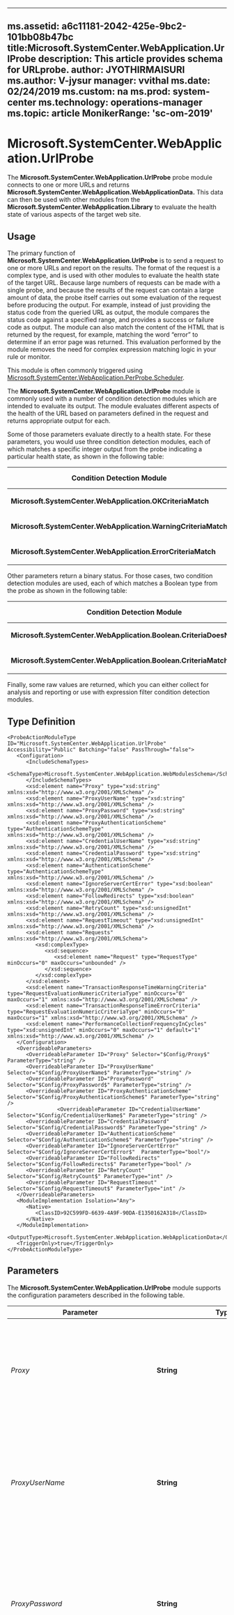 ﻿
---
ms.assetid: a6c11181-2042-425e-9bc2-101bb08b47bc
title:Microsoft.SystemCenter.WebApplication.UrlProbe
description: This article provides schema for URLprobe.
author: JYOTHIRMAISURI
ms.author: V-jysur
manager: vvithal
ms.date: 02/24/2019
ms.custom: na
ms.prod: system-center
ms.technology: operations-manager
ms.topic: article
MonikerRange: 'sc-om-2019'
---


# Microsoft.SystemCenter.WebApplication.UrlProbe


The **Microsoft.SystemCenter.WebApplication.UrlProbe** probe module connects to one or more URLs and returns **Microsoft.SystemCenter.WebApplication.WebApplicationData.** This data can then be used with other modules from the **Microsoft.SystemCenter.WebApplication.Library** to evaluate the health state of various aspects of the target web site.

## Usage

The primary function of **Microsoft.SystemCenter.WebApplication.UrlProbe** is to send a request to one or more URLs and report on the results. The format of the request is a complex type, and is used with other modules to evaluate the health state of the target URL. Because large numbers of requests can be made with a single probe, and because the results of the request can contain a large amount of data, the probe itself carries out some evaluation of the request before producing the output. For example, instead of just providing the status code from the queried URL as output, the module compares the status code against a specified range, and provides a success or failure code as output. The module can also match the content of the HTML that is returned by the request, for example, matching the word “error” to determine if an error page was returned. This evaluation performed by the module removes the need for complex expression matching logic in your rule or monitor.

This module is often commonly triggered using [Microsoft.SystemCenter.WebApplication.PerProbe.Scheduler](hh442320\(v=msdn.10\).md).

The **Microsoft.SystemCenter.WebApplication.UrlProbe** module is commonly used with a number of condition detection modules which are intended to evaluate its output. The module evaluates different aspects of the health of the URL based on parameters defined in the request and returns appropriate output for each.

Some of those parameters evaluate directly to a health state. For these parameters, you would use three condition detection modules, each of which matches a specific integer output from the probe indicating a particular health state, as shown in the following table:


<table>
<colgroup>
<col style="width: 50%" />
<col style="width: 50%" />
</colgroup>
<thead>
<tr class="header">
<th>Condition Detection Module</th>
<th>Matched value</th>
</tr>
</thead>
<tbody>
<tr class="odd">
<td><p><strong>Microsoft.SystemCenter.WebApplication.OKCriteriaMatch</strong></p></td>
<td><p>1</p></td>
</tr>
<tr class="even">
<td><p><strong>Microsoft.SystemCenter.WebApplication.WarningCriteriaMatch</strong></p></td>
<td><p>2</p></td>
</tr>
<tr class="odd">
<td><p><strong>Microsoft.SystemCenter.WebApplication.ErrorCriteriaMatch</strong></p></td>
<td><p>3</p></td>
</tr>
</tbody>
</table>


Other parameters return a binary status. For those cases, two condition detection modules are used, each of which matches a Boolean type from the probe as shown in the following table:


<table>
<colgroup>
<col style="width: 50%" />
<col style="width: 50%" />
</colgroup>
<thead>
<tr class="header">
<th>Condition Detection Module</th>
<th>Matched value</th>
</tr>
</thead>
<tbody>
<tr class="odd">
<td><p><strong>Microsoft.SystemCenter.WebApplication.Boolean.CriteriaDoesNotMatch</strong></p></td>
<td><p>false</p></td>
</tr>
<tr class="even">
<td><p><strong>Microsoft.SystemCenter.WebApplication.Boolean.CriteriaMatch</strong></p></td>
<td><p>true</p></td>
</tr>
</tbody>
</table>


Finally, some raw values are returned, which you can either collect for analysis and reporting or use with expression filter condition detection modules.

## Type Definition

    <ProbeActionModuleType ID="Microsoft.SystemCenter.WebApplication.UrlProbe" Accessibility="Public" Batching="false" PassThrough="false">
       <Configuration>
          <IncludeSchemaTypes>
             <SchemaType>Microsoft.SystemCenter.WebApplication.WebModulesSchema</SchemaType>
          </IncludeSchemaTypes>
          <xsd:element name="Proxy" type="xsd:string" xmlns:xsd="http://www.w3.org/2001/XMLSchema" />
          <xsd:element name="ProxyUserName" type="xsd:string" xmlns:xsd="http://www.w3.org/2001/XMLSchema" />
          <xsd:element name="ProxyPassword" type="xsd:string" xmlns:xsd="http://www.w3.org/2001/XMLSchema" />
          <xsd:element name="ProxyAuthenticationScheme" type="AuthenticationSchemeType" xmlns:xsd="http://www.w3.org/2001/XMLSchema" />
          <xsd:element name="CredentialUserName" type="xsd:string" xmlns:xsd="http://www.w3.org/2001/XMLSchema" />
          <xsd:element name="CredentialPassword" type="xsd:string" xmlns:xsd="http://www.w3.org/2001/XMLSchema" />
          <xsd:element name="AuthenticationScheme" type="AuthenticationSchemeType" xmlns:xsd="http://www.w3.org/2001/XMLSchema" />
          <xsd:element name="IgnoreServerCertError" type="xsd:boolean"  xmlns:xsd="http://www.w3.org/2001/XMLSchema" />
          <xsd:element name="FollowRedirects" type="xsd:boolean" xmlns:xsd="http://www.w3.org/2001/XMLSchema" />
          <xsd:element name="RetryCount" type="xsd:unsignedInt" xmlns:xsd="http://www.w3.org/2001/XMLSchema" />
          <xsd:element name="RequestTimeout" type="xsd:unsignedInt" xmlns:xsd="http://www.w3.org/2001/XMLSchema" />
          <xsd:element name="Requests" xmlns:xsd="http://www.w3.org/2001/XMLSchema">
             <xsd:complexType>
                <xsd:sequence>
                   <xsd:element name="Request" type="RequestType" minOccurs="0" maxOccurs="unbounded" />
                </xsd:sequence>
             </xsd:complexType>
          </xsd:element>
          <xsd:element name="TransactionResponseTimeWarningCriteria" type="RequestEvaluationNumericCriteriaType" minOccurs="0" maxOccurs="1" xmlns:xsd="http://www.w3.org/2001/XMLSchema" />
          <xsd:element name="TransactionResponseTimeErrorCriteria" type="RequestEvaluationNumericCriteriaType" minOccurs="0" maxOccurs="1" xmlns:xsd="http://www.w3.org/2001/XMLSchema" />
          <xsd:element name="PerformanceCollectionFrequencyInCycles" type="xsd:unsignedInt" minOccurs="0" maxOccurs="1" default="1" xmlns:xsd="http://www.w3.org/2001/XMLSchema" />
       </Configuration>
       <OverrideableParameters>
          <OverrideableParameter ID="Proxy" Selector="$Config/Proxy$" ParameterType="string" />
          <OverrideableParameter ID="ProxyUserName" Selector="$Config/ProxyUserName$" ParameterType="string" />
          <OverrideableParameter ID="ProxyPassword" Selector="$Config/ProxyPassword$" ParameterType="string" />
          <OverrideableParameter ID="ProxyAuthenticationScheme" Selector="$Config/ProxyAuthenticationScheme$" ParameterType="string" />
                    <OverrideableParameter ID="CredentialUserName" Selector="$Config/CredentialUserName$" ParameterType="string" />
          <OverrideableParameter ID="CredentialPassword" Selector="$Config/CredentialPassword$" ParameterType="string" />
          <OverrideableParameter ID="AuthenticationScheme" Selector="$Config/AuthenticationScheme$" ParameterType="string" />
          <OverrideableParameter ID="IgnoreServerCertError" Selector="$Config/IgnoreServerCertError$"  ParameterType="bool"/>
          <OverrideableParameter ID="FollowRedirects" Selector="$Config/FollowRedirects$" ParameterType="bool" />
          <OverrideableParameter ID="RetryCount" Selector="$Config/RetryCount$" ParameterType="int" />
          <OverrideableParameter ID="RequestTimeout" Selector="$Config/RequestTimeout$" ParameterType="int" />
       </OverrideableParameters>
       <ModuleImplementation Isolation="Any">
          <Native>
             <ClassID>92C599FD-6639-4A9F-90DA-E1350162A318</ClassID>
          </Native>
       </ModuleImplementation>
       <OutputType>Microsoft.SystemCenter.WebApplication.WebApplicationData</OutputType>
       <TriggerOnly>true</TriggerOnly>
    </ProbeActionModuleType>

## Parameters

The **Microsoft.SystemCenter.WebApplication.UrlProbe** module supports the configuration parameters described in the following table.


<table>
<colgroup>
<col style="width: 25%" />
<col style="width: 25%" />
<col style="width: 25%" />
<col style="width: 25%" />
</colgroup>
<thead>
<tr class="header">
<th>Parameter</th>
<th>Type</th>
<th>Overrideable</th>
<th>Description</th>
</tr>
</thead>
<tbody>
<tr class="odd">
<td><p><em>Proxy</em></p></td>
<td><p><strong>String</strong></p></td>
<td><p>True</p></td>
<td><p>Required parameter, but can be empty. Specifies the name of the proxy server if the agent requires one to access the URL.</p></td>
</tr>
<tr class="even">
<td><p><em>ProxyUserName</em></p></td>
<td><p><strong>String</strong></p></td>
<td><p>True</p></td>
<td><p>Required parameter, but can be empty. Specifies the username to be used with the proxy server if the specified proxy server requires authentication.</p></td>
</tr>
<tr class="odd">
<td><p><em>ProxyPassword</em></p></td>
<td><p><strong>String</strong></p></td>
<td><p>True</p></td>
<td><p>Required parameter, but can be empty. Specifies the password to be used with the proxy server if the specified proxy server requires authentication.</p></td>
</tr>
<tr class="even">
<td><p><em>ProxyAuthenticationScheme</em></p></td>
<td><p><strong>AuthenticationSchemeType</strong></p></td>
<td><p>True</p></td>
<td><p>Required parameter. Specifies the authentication scheme to be used with the proxy server, if the agent requires one to access the URL. Valid values are <strong>None</strong>, <strong>Basic</strong>, <strong>NTLM</strong>, <strong>Digest</strong>, and <strong>Negotiate</strong>.</p></td>
</tr>
<tr class="odd">
<td><p><em>CredentialUserName</em></p></td>
<td><p><strong>String</strong></p></td>
<td><p>True</p></td>
<td><p>Required parameter, but can be empty. Specifies the username to be used with the URL being queried.</p></td>
</tr>
<tr class="even">
<td><p><em>CredientialPassword</em></p></td>
<td><p><strong>String</strong></p></td>
<td><p>True</p></td>
<td><p>Required parameter, but can be empty. Specifies the password to be used with the URL being queried.</p></td>
</tr>
<tr class="odd">
<td><p><em>AuthenticationScheme</em></p></td>
<td><p><strong>AuthenticationSchemeType</strong></p></td>
<td><p>True</p></td>
<td><p>Required parameter. Specifies the authentication scheme to be used with the URL being queried. Valid values are <strong>None</strong>, <strong>Basic</strong>, <strong>NTLM</strong>, <strong>Digest</strong>, and <strong>Negotiate</strong>.</p></td>
</tr>
<tr class="even">
<td><p><em>Ignore Server Certifcate</em></p></td>
<td><p><strong>Boolean</strong></p></td>
<td><p>True</p></td>
<td><p>Required parameter. Specifies whether the server certificate errors should be ignored.</p></td>
</tr>
<tr class="even">
<td><p><em>FollowRedirects</em></p></td>
<td><p><strong>Boolean</strong></p></td>
<td><p>True</p></td>
<td><p>Required parameter. Specifies whether the query should follow URL redirects.</p></td>
</tr>
<tr class="odd">
<td><p><em>RetryCount</em></p></td>
<td><p><strong>Integer</strong></p></td>
<td><p>True</p></td>
<td><p>Required parameter. Specifies the number of times the module should retry the specified URL before timing out.</p></td>
</tr>
<tr class="even">
<td><p><em>RequestTimeout</em></p></td>
<td><p><strong>Integer</strong></p></td>
<td><p>True</p></td>
<td><p>Required parameter. Specifies the length of time to wait for a response from the specified URL before retrying.</p></td>
</tr>
<tr class="odd">
<td><p><em>Requests</em></p></td>
<td><p>Complex Type</p></td>
<td><p>False</p></td>
<td><p>Collection of <strong>Request</strong> elements (see below).</p></td>
</tr>
<tr class="even">
<td><p><em>TransactionResponseTimeWarningCriteria</em></p></td>
<td><p><strong>RequestEvaluationNumericCriteriaType</strong></p></td>
<td><p>False</p></td>
<td><p>Optional parameter. Specifies the response time at which to specify a warning.</p></td>
</tr>
<tr class="odd">
<td><p><em>TransactionResponseTimeErrorCriteria</em></p></td>
<td><p><strong>RequestEvaluationNumericCriteriaType</strong></p></td>
<td><p>False</p></td>
<td><p>Optional Parameter. Specifies the response time at which to specify an error.</p></td>
</tr>
<tr class="even">
<td><p><em>PerformanceCollectionFrequencyInCycles</em></p></td>
<td><p><strong>Integer</strong></p></td>
<td><p>False</p></td>
<td><p>Optional Parameter. Specifies how many query intervals must be completed before each collection. If the value is 1, then the counters will be collected each time the browser session is run. If it is 2, then the counters will only be collected every second time the browser session is run, and so on.</p></td>
</tr>
</tbody>
</table>


### Request Element

The **Requests** element is a collection of one or more **Request** elements. Each **Request** element has a **RequestID** subelement which uniquely identifies the request within that set of **Requests**. Requests are processed in order, according to their **RequestID**. The **Request** element consists of the following elements:


<table>
<colgroup>
<col style="width: 33%" />
<col style="width: 33%" />
<col style="width: 33%" />
</colgroup>
<thead>
<tr class="header">
<th>Element</th>
<th>Type</th>
<th>Description</th>
</tr>
</thead>
<tbody>
<tr class="odd">
<td><p><em>RequestID</em></p></td>
<td><p><strong>Integer</strong></p></td>
<td><p>Because each probe can initiate multiple requests, the <strong>RequestID</strong> uniquely identifies each request and specifies the order that the requests will be processed.</p></td>
</tr>
<tr class="even">
<td><p><em>URL</em></p></td>
<td><p><strong>String</strong></p></td>
<td><p>The URL to be queried.</p></td>
</tr>
<tr class="odd">
<td><p><em>Verb</em></p></td>
<td><p><strong>VerbType</strong></p></td>
<td><p>Indicates the verb to use with the URL request. Can take any of the following values: GET, HEAD, or POST.</p></td>
</tr>
<tr class="even">
<td><p><em>Version</em></p></td>
<td><p><strong>VersionType</strong></p></td>
<td><p>Indicates the HTTP type for the request. Valid values are HTTP/1.0 and HTTP/1.1.</p></td>
</tr>
<tr class="odd">
<td><p><em>HttpHeaders</em></p></td>
<td><p><strong>HttpHeadersType</strong></p></td>
<td><p>HTTP headers for the request. The <strong>HttpHeadersType</strong> is a complex type consisting of 0 or more <strong>HttpHeader</strong> elements, which are of type <strong>NameValueType</strong>. The <strong>NameValueType</strong>, in turn consists of two required elements, Name and Value.</p></td>
</tr>
<tr class="even">
<td><p><em>Body</em></p></td>
<td><p><strong>String</strong></p></td>
<td><p>The value will be empty if the <strong>VerbType</strong> is GET or HEAD. If the <strong>VerbType</strong> is POST. This is the body of the request submitted by the post.</p></td>
</tr>
<tr class="odd">
<td><p><em>CheckContentChange</em></p></td>
<td><p><strong>Boolean</strong></p></td>
<td><p>If true, provides additional content validation.</p></td>
</tr>
<tr class="even">
<td><p><em>ContentHash</em></p></td>
<td><p><strong>ContentHashType</strong></p></td>
<td><p>Consists of a string of 36 characters, hexadecimal 8-4-4-4-12.</p></td>
</tr>
<tr class="odd">
<td><p><em>Depth</em></p></td>
<td><p><strong>Integer</strong></p></td>
<td><p>Specifies the number of levels of external links to collect. If the value is 0, only the links on the page itself are evaluated. If the value is 1, then the links on each target page are evaluated. If the value is 2, then the links on those target pages are evaluated, and so on.</p></td>
</tr>
<tr class="even">
<td><p><em>ThinkTime</em></p></td>
<td><p><strong>Integer</strong></p></td>
<td><p>Amount of time to wait between the request and collection of the body.</p></td>
</tr>
<tr class="odd">
<td><p><em>CheckInternalLinks</em></p></td>
<td><p><strong>Boolean</strong></p></td>
<td><p>Enables collection of the status of each internal link and includes internal links in the evaluation of the monitor for the request. An internal link is a link that refers to a location on the same page.</p></td>
</tr>
<tr class="even">
<td><p><em>CheckExternalLinks</em></p></td>
<td><p><strong>Boolean</strong></p></td>
<td><p>Enables collection of the status of each external link and includes external links in the evaluation of the monitor for the request. An external link is a link that refers to a location outside the current page.</p></td>
</tr>
<tr class="odd">
<td><p><em>CheckResources</em></p></td>
<td><p><strong>Boolean</strong></p></td>
<td><p>If true, the monitor returns the status of the resources for the page. Instead of measuring each individual resource, the total of all resources are evaluated. If false, the resource monitor is not functional for the request.</p></td>
</tr>
<tr class="even">
<td><p><em>RequestEvaluationCriteria</em></p></td>
<td><p><strong>RequestEvaluationCriteriaType</strong></p></td>
<td><p>A complex type that evaluates the data returned by the request (see below).</p></td>
</tr>
<tr class="odd">
<td><p><em>FormsAuthCredentials</em></p></td>
<td><p><strong>FormsAuthCredentialsType</strong></p></td>
<td><p>Complex type that consists of <strong>CredentialName</strong>, <strong>UserName</strong>, and <strong>Password</strong> strings.</p></td>
</tr>
</tbody>
</table>


### RequestEvaluationCriteria Element

The **RequestEvaluationCriteria** element provides the ability to evaluate the data returned by the request and determine the health of the URL. Each element is a complex type, which contains criteria that can be matched in one of three ways:

  - Numeric criteria. This is the most common and is used to evaluate a measurable value, such as a returned status code or response time.  

  - Content match criteria. This is used to evaluate the content of the returned HTML to determine whether it contains a particular string of text.  

  - Custom criteria. This is an expression that matches on a variety of different available parameters defined by the user.  


Any number of numeric criteria or custom criteria can be used, but only one content match criterion is allowed. The **RequestEvaluationCriteriaType** consists of the following elements:


<table>
<colgroup>
<col style="width: 33%" />
<col style="width: 33%" />
<col style="width: 33%" />
</colgroup>
<thead>
<tr class="header">
<th>Element</th>
<th>Type</th>
<th>Description</th>
</tr>
</thead>
<tbody>
<tr class="odd">
<td><p>StopProcessingIfWarningCriteriaIsMet</p></td>
<td><p>Boolean</p></td>
<td><p>If true, stops processing the request once the warning condition has been met.</p></td>
</tr>
<tr class="even">
<td><p>StopProcessingIfErrorCriteriaIsMet</p></td>
<td><p>Boolean</p></td>
<td><p>If true, stops processing the request once the error condition has been met.</p></td>
</tr>
<tr class="odd">
<td><p>BasePageEvaluationCriteria</p></td>
<td><p>Complex type</p></td>
<td><p>Consists of two elements evaluating the base page, <strong>WarningCriteria</strong> and <strong>ErrorCriteria</strong>, both of type <strong>BasePageEvaluationCriteriaType</strong>.</p>
<p><strong>BasePageEvaluationCriteriaType</strong> is used to evaluate the health status of the base page retrieved by the URL. Consists of zero or more <strong>NumericCriteriaExpressions</strong> of type <strong>RequestEvaluationNumericCriteriaType</strong>, zero or one <strong>ContentMatchCriteria</strong> of type <strong>RequestEvaluationStringCriteriaType</strong>, and zero or more <strong>CustomCriteria</strong> of type <strong>ExpressionType</strong>.</p></td>
</tr>
<tr class="even">
<td><p>LinksEvaluationCriteria</p></td>
<td><p>Complex type</p></td>
<td><p>Consists of two elements evaluating the links on the page, <strong>WarningCriteria</strong> and <strong>ErrorCriteria</strong>, both of type <strong>ChildRequestsEvaluationCriteriaType</strong>.</p>
<p><strong>ChildRequestsEvaluationCriteriaType</strong> consists of zero or more <strong>NumericCriteriaExpressions</strong> of type <strong>RequestEvaluationNumericCriteriaType</strong>, zero or one <strong>StatusCodeCriteria</strong> of type <strong>ListNumericRequestCriteriaType</strong>, and zero or more <strong>CustomCriteria</strong> of type <strong>ExpressionType</strong>.</p></td>
</tr>
<tr class="odd">
<td><p>ResourcesEvaluationCriteria</p></td>
<td><p>Complex type</p></td>
<td><p>Consists of two elements evaluating the resources on the page, <strong>WarningCriteria</strong> and <strong>ErrorCriteria</strong>, both of type <strong>ChildRequestsEvaluationCriteriaType</strong>.</p>
<p><strong>ChildRequestsEvaluationCriteriaType</strong> consists of zero or more <strong>NumericCriteriaExpressions</strong> of type <strong>RequestEvaluationNumericCriteriaType</strong>, zero or one <strong>StatusCodeCriteria</strong> of type <strong>ListNumericRequestCriteriaType</strong>, and zero or one <strong>CustomCriteria</strong> of type <strong>ExpressionType</strong>.</p></td>
</tr>
<tr class="even">
<td><p>WebPageTotalEvaluationCritieria</p></td>
<td><p>Complex type</p></td>
<td><p>Consists of two elements, <strong>WarningCriteria</strong> and <strong>ErrorCriteria</strong>, both of type <strong>WebPageTotalEvaluationCriteriaType</strong> (see below).</p>
<p><strong>WebPageTotalEvaluationCriteriaType</strong> measures the total statistics for the page, including the base page, links, and resources, and is of type <strong>WebPageTotalEvaluationCriteriaType</strong>. <strong>WebPageTotalEvaluationCriteriaType</strong> consists only of zero or more instances of <strong>NumericCriteriaExpression</strong>, which is of <strong>RequestEvaluationNumericCriteriaType</strong>, described below.</p></td>
</tr>
<tr class="odd">
<td><p>DepthEvaluationCriteria</p></td>
<td><p>Complex type</p></td>
<td><p>Consists of two elements, <strong>WarningCriteria</strong> and <strong>ErrorCriteria</strong>, both of type <strong>DepthEvaluationCriteriaType</strong>.</p>
<p><strong>DepthEvaluationCriteriaType</strong> consists of zero or one instances of <strong>ListNumericRequestCriteriaType</strong>, discussed below.</p></td>
</tr>
</tbody>
</table>


The most common type of evaluation is numeric, in which an item of returned data, such as a resolution time, is compared against a configured threshold. **NumericCriteriaExpression** is of type **RequestEvaluationNumericCriteriaType**, which has three elements: **NumericRequestMetric**, **Operator**, and **Value**.

**NumericRequestMetric** is of type **NumericRequestMetricType**, which is an enumeration that can consist one of a number of metrics. Each metric is associated with a specific evaluation criterion, as follows:


<table xmlns="http://www.w3.org/1999/xhtml">
            <tr>
              <th>
											Criteria
										</th>
              <th>
											Metric
										</th>
            </tr>
            <tr>
              <td rowspan="10">
                <p>BasePageData</p>
              </td>
              <td>
                <p>DNSResolutionTime</p>
              </td>
            </tr>
            <tr>
              <td>
                <p>TCPConnectTime</p>
              </td>
            </tr>
            <tr>
              <td>
                <p>TimeToFirstByte</p>
              </td>
            </tr>
            <tr>
              <td>
                <p>TimeToLastByte</p>
              </td>
            </tr>
            <tr>
              <td>
                <p>RedirectTime</p>
              </td>
            </tr>
            <tr>
              <td>
                <p>DownloadTime</p>
              </td>
            </tr>
            <tr>
              <td>
                <p>TotalResponseTime</p>
              </td>
            </tr>
            <tr>
              <td>
                <p>ContentSize</p>
              </td>
            </tr>
            <tr>
              <td>
                <p>StatusCode</p>
              </td>
            </tr>
            <tr>
              <td>
                <p>DaysToExpiry</p>
              </td>
            </tr>
            <tr>
              <td rowspan="8">
                <p>LinkData</p>
              </td>
              <td>
                <p>AggregateDNSResolutionTime</p>
              </td>
            </tr>
            <tr>
              <td>
                <p>AggregateTCPConnectTime</p>
              </td>
            </tr>
            <tr>
              <td>
                <p>AggregateTimeToFirstByte</p>
              </td>
            </tr>
            <tr>
              <td>
                <p>AggregateTimeToLastByte</p>
              </td>
            </tr>
            <tr>
              <td>
                <p>AggregateRedirectTime</p>
              </td>
            </tr>
            <tr>
              <td>
                <p>AggregateDownloadTime</p>
              </td>
            </tr>
            <tr>
              <td>
                <p>AggregateTotalResponseTime</p>
              </td>
            </tr>
            <tr>
              <td>
                <p>AggregateContentSize</p>
              </td>
            </tr>
            <tr>
              <td rowspan="8">
                <p>ResourceData</p>
              </td>
              <td>
                <p>AggregateDNSResolutionTime</p>
              </td>
            </tr>
            <tr>
              <td>
                <p>AggregateTCPConnectTime</p>
              </td>
            </tr>
            <tr>
              <td>
                <p>AggregateTimeToFirstByte</p>
              </td>
            </tr>
            <tr>
              <td>
                <p>AggregateTimeToLastByte</p>
              </td>
            </tr>
            <tr>
              <td>
                <p>AggregateRedirectTime</p>
              </td>
            </tr>
            <tr>
              <td>
                <p>AggregateDownloadTime</p>
              </td>
            </tr>
            <tr>
              <td>
                <p>AggregateTotalResponseTime</p>
              </td>
            </tr>
            <tr>
              <td>
                <p>AggregateContentSize</p>
              </td>
            </tr>
            <tr>
              <td rowspan="8">
                <p>TotalData</p>
              </td>
              <td>
                <p>AggregateDNSResolutionTime</p>
              </td>
            </tr>
            <tr>
              <td>
                <p>AggregateTCPConnectTime</p>
              </td>
            </tr>
            <tr>
              <td>
                <p>AggregateTimeToFirstByte</p>
              </td>
            </tr>
            <tr>
              <td>
                <p>AggregateTimeToLastByte</p>
              </td>
            </tr>
            <tr>
              <td>
                <p>AggregateRedirectTime</p>
              </td>
            </tr>
            <tr>
              <td>
                <p>AggregateDownloadTime</p>
              </td>
            </tr>
            <tr>
              <td>
                <p>AggregateTotalResponseTime</p>
              </td>
            </tr>
            <tr>
              <td>
                <p>AggregateContentSize</p>
              </td>
            </tr>
            <tr>
              <td>
                <p>None</p>
              </td>
              <td>
                <p>TransactionResponseTime</p>
              </td>
            </tr>
          </table>


The **Operator** element is of type **CriteriaCompareType**, which consists of one of the following: **Equal**, **NotEqual**, **Greater**, **Less**, **GreaterEqual**, or **LessEqual**.

The **Value** element is of type **double**, and specifies the type of the value being compared.

If the returned data item you wish to evaluate is not numeric, such as a content evaluation, you will need to compare against a string. **ContentMatchCriteria** is of type **RequestEvaluationStringCriteriaType**, which has two subelements: **Operator** and **Value**. **Operator** can be one of two types:

  - **SimpleStringOperator**, which is of type **CriteriaCompareType**, which is an enumeration consisting of **Equal**, **NotEqual**, **Greater**, **Less**, or **GreaterEqual**.  

  - **RegExOperator**, which is of type **RegExCompareType**, which is an enumeration type consisting of **ContainsSubstring**, **MatchesWildcard**, **MatchesRegularExpression**, **MatchesMOM2005RegularExpression**, **MatchesMOM2005BooleanRegularExpression**, **DoesNotContainSubstring**, **DoesNotMatchWildcard**, **DoesNotMatchRegularEspression**, **DoesNotMatchMOM2005RegularExpression**, or **DoesNotMatchMOM2005BooleanRegularExpression**  


The other element of **RequestEvaluationStringCriteriaType** is **Value**, which is a string to be compared.

The **CustomCriteria** element is of type **ExpressionType**.

The **StatusCodeCriteria** element found in **LinksEvaluationCriteria** and **ResourcesEvaluationCriteria** is of type **ListNumericRequestCriteriaType**. **ListNumericRequestCriteriaType** consists of a sequence of three elements: **ListNumericRequestMetric**, which can only be the string “StatusCode”, **Operator**, which is of **CriteriaCompareType**, covered earlier, and a **Value**, which must be of type double.

The key to creating a useful URL probe is in the **Request** element, and usually in the **NumericRequestMetric**. If you know what part of the web page you’re trying to evaluate, you can choose the correct metric from the enumeration. However, be sure to select the correct category of metric. The metrics for link data, resource data, and total data are all aggregates, and are available for all three categories, so be sure to specify the correct category and ask for it in the correct part of the **Request** element.

If you only want to evaluate the status code for a particular part of the page (base page, links), use the **StatusCodeCriteria** element, which would look like this:

    <StatusCodeCriteria>
      <ListNumericRequestMetric>StatusCode</ListNumericRequestMetric>
      <Operator>GreaterEqual</Operator>
      <Value>400</Value>
    </StatusCodeCriteria>

This **StatusCodeCriteria** section checks for a success response from the probe (Status code greater than or equal to 400).

## Composition

The **Microsoft.SystemCenter.WebApplication.UrlProbe** module is a native module.

## Related Modules


<table>
<colgroup>
<col style="width: 50%" />
<col style="width: 50%" />
</colgroup>
<thead>
<tr class="header">
<th>Module Type</th>
<th>Usage</th>
</tr>
</thead>
<tbody>
<tr class="odd">
<td><p><strong>Microsoft.SystemCenter.WebApplication.OKCriteriaMatch</strong></p></td>
<td><p>Condition detection module used to evaluate when the data source module returns a value of 1 (OK).</p></td>
</tr>
<tr class="even">
<td><p><strong>Microsoft.SystemCenter.WebApplication.WarningCriteriaMatch</strong></p></td>
<td><p>Condition detection module used to evaluate when the data source module returns a value of 1 (Warning).</p></td>
</tr>
<tr class="odd">
<td><p><strong>Microsoft.SystemCenter.WebApplication.ErrorCriteriaMatch</strong></p></td>
<td><p>Condition detection module used to evaluate when the data source module returns a value of 1 (Error).</p></td>
</tr>
<tr class="even">
<td><p><strong>Microsoft.SystemCenter.WebApplication.Boolean.CriteriaDoesNotMatch</strong></p></td>
<td><p>Condition detection module used to evaluate when the data source module returns a value of false.</p></td>
</tr>
<tr class="odd">
<td><p><strong>Microsoft.SystemCenter.WebApplication.Boolean.CriteriaMatch</strong></p></td>
<td><p>Condition detection module used to evaluate when the data source module returns a value of true.</p></td>
</tr>
</tbody>
</table>


## External Module References


<table>
<colgroup>
<col style="width: 50%" />
<col style="width: 50%" />
</colgroup>
<thead>
<tr class="header">
<th>Module Type</th>
<th>Usage</th>
</tr>
</thead>
<tbody>
<tr class="odd">
<td><p><strong>Microsoft.SystemCenter.WebApplication.SingleUrlProbe</strong></p></td>
<td><p>Tests a single URL to determine if the status code is anything other than 200.</p></td>
</tr>
</tbody>
</table>


## Sample

The following example carries out a simple URL probe against the URL http://www.microsoft.com. The data source evaluates the status code returned for the base page, and returns a value of 3 if the status code is greater than 400, indicating an error state. It also evaluates the status code returned for the resources, and links, and returns a value of 2 if the status code is greater than 400, indicating a warning state.

```
  <TypeDefinitions>
    <ModuleTypes>
      <DataSourceModuleType ID="MPAuthor.WebApplications.UrlDataSource" Accessibility="Public" Batching="false">
        <Configuration />
        <ModuleImplementation Isolation="Any">
          <Composite>
            <MemberModules>
              <DataSource ID="Scheduler" TypeID="MicrosoftSystemCenterWebApplicationLibrary!Microsoft.SystemCenter.WebApplication.PerProbe.Scheduler">
                <Scheduler>
                  <SimpleReccuringSchedule>
                    <Interval Unit="Seconds">120</Interval>
                    <SpreadInitializationOverInterval Unit="Seconds">120</SpreadInitializationOverInterval>
                  </SimpleReccuringSchedule>
                  <ExcludeDates />
                </Scheduler>
                <UniquenessKey>$Target/Id$</UniquenessKey>
              </DataSource>
              <ProbeAction ID="Probe" TypeID="MicrosoftSystemCenterWebApplicationLibrary!Microsoft.SystemCenter.WebApplication.UrlProbe">
                <Proxy />
                <ProxyUserName />
                <ProxyPassword />
                <ProxyAuthenticationScheme>None</ProxyAuthenticationScheme>
                <CredentialUserName />
                <CredentialPassword />
                <AuthenticationScheme>None</AuthenticationScheme>
                <FollowRedirects>true</FollowRedirects>
                <RetryCount>0</RetryCount>
                <RequestTimeout>0</RequestTimeout>
                <Requests>
                  <Request>
                    <RequestID>1</RequestID>
                    <URL>http://www.microsoft.com</URL>
                    <Verb>GET</Verb>
                    <Version>HTTP/1.1</Version>
                    <HttpHeaders>
                      <HttpHeader>
                        <Name>User-Agent</Name>
                        <Value>Mozilla/4.0 (compatible; MSIE 6.0; Windows NT 5.1)</Value>
                      </HttpHeader>
                    </HttpHeaders>
                    <Body />
                    <CheckContentChange>false</CheckContentChange>
                    <ContentHash>00000000-0000-0000-0000-000000000000</ContentHash>
                    <Depth>0</Depth>
                    <ThinkTime>0</ThinkTime>
                    <CheckInternalLinks>false</CheckInternalLinks>
                    <CheckExternalLinks>false</CheckExternalLinks>
                    <CheckResources>false</CheckResources>
                    <RequestEvaluationCriteria>
                      <StopProcessingIfWarningCriteriaIsMet>false</StopProcessingIfWarningCriteriaIsMet>
                      <StopProcessingIfErrorCriteriaIsMet>false</StopProcessingIfErrorCriteriaIsMet>
                      <BasePageEvaluationCriteria>
                        <WarningCriteria />
                        <ErrorCriteria>
                          <NumericCriteriaExpressions>
                            <NumericCriteriaExpression>
                              <NumericRequestMetric>BasePageData/StatusCode</NumericRequestMetric>
                              <Operator>GreaterEqual</Operator>
                              <Value>400</Value>
                            </NumericCriteriaExpression>
                          </NumericCriteriaExpressions>
                        </ErrorCriteria>
                      </BasePageEvaluationCriteria>
                      <LinksEvaluationCriteria>
                        <WarningCriteria>
                          <StatusCodeCriteria>
                            <ListNumericRequestMetric>StatusCode</ListNumericRequestMetric>
                            <Operator>GreaterEqual</Operator>
                            <Value>400</Value>
                          </StatusCodeCriteria>
                        </WarningCriteria>
                        <ErrorCriteria />
                      </LinksEvaluationCriteria>
                      <ResourcesEvaluationCriteria>
                        <WarningCriteria>
                          <StatusCodeCriteria>
                            <ListNumericRequestMetric>StatusCode</ListNumericRequestMetric>
                            <Operator>GreaterEqual</Operator>
                            <Value>400</Value>
                          </StatusCodeCriteria>
                        </WarningCriteria>
                        <ErrorCriteria />
                      </ResourcesEvaluationCriteria>
                      <WebPageTotalEvaluationCriteria>
                        <WarningCriteria />
                        <ErrorCriteria />
                      </WebPageTotalEvaluationCriteria>
                      <DepthEvaluationCriteria>
                        <WarningCriteria />
                        <ErrorCriteria />
                      </DepthEvaluationCriteria>
                    </RequestEvaluationCriteria>
                    <FormsAuthCredentials />
                    <CollectResponseBody>OnContentMatchCriteria</CollectResponseBody>
                    <CollectLinksHeaders>false</CollectLinksHeaders>
                    <CollectResourcesHeaders>false</CollectResourcesHeaders>
                  </Request>
                </Requests>
              </ProbeAction>
            </MemberModules>
            <Composition>
              <Node ID="Probe">
                <Node ID="Scheduler" />
              </Node>
            </Composition>
          </Composite>
        </ModuleImplementation>
        <OutputType>MicrosoftSystemCenterWebApplicationLibrary!Microsoft.SystemCenter.WebApplication.WebApplicationData</OutputType>
      </DataSourceModuleType>
    </ModuleTypes>
    <MonitorTypes>
      <UnitMonitorType ID="MPAuthor.WebApplications.BasePageErrorCodeMonitor" Accessibility="Internal">
        <MonitorTypeStates>
          <MonitorTypeState ID="ErrorCodeFailure" NoDetection="false" />
          <MonitorTypeState ID="ErrorCodeSuccess" NoDetection="false" />
        </MonitorTypeStates>
        <Configuration>
          <xsd:element minOccurs="1" name="RequestID" type="xsd:integer" />
        </Configuration>
        <MonitorImplementation>
          <MemberModules>
            <DataSource ID="DS1" TypeID="MPAuthor.WebApplications.UrlDataSource" />
            <ConditionDetection ID="CDErrorCodeFailureTrue" TypeID="System!System.ExpressionFilter">
              <Expression>
                <SimpleExpression>
                  <ValueExpression>
                    <XPathQuery>RequestResults/RequestResult[@Id="$Config/RequestID$"]/BasePageData/ErrorCode</XPathQuery>
                  </ValueExpression>
                  <Operator>NotEqual</Operator>
                  <ValueExpression>
                    <XPathQuery>0</XPathQuery>
                  </ValueExpression>
                </SimpleExpression>
              </Expression>
            </ConditionDetection>
            <ConditionDetection ID="CDErrorCodeFailureFalse" TypeID="System!System.ExpressionFilter">
              <Expression>
                <SimpleExpression>
                  <ValueExpression>
                    <XPathQuery>RequestResults/RequestResult[@Id="$Config/RequestID$"]/BasePageData/ErrorCode</XPathQuery>
                  </ValueExpression>
                  <Operator>Equal</Operator>
                  <ValueExpression>
                    <XPathQuery>0</XPathQuery>
                  </ValueExpression>
                </SimpleExpression>
              </Expression>
            </ConditionDetection>
          </MemberModules>
          <RegularDetections>
            <RegularDetection MonitorTypeStateID="ErrorCodeFailure">
              <Node ID="CDErrorCodeFailureTrue">
                <Node ID="DS1" />
              </Node>
            </RegularDetection>
            <RegularDetection MonitorTypeStateID="ErrorCodeSuccess">
              <Node ID="CDErrorCodeFailureFalse">
                <Node ID="DS1" />
              </Node>
            </RegularDetection>
          </RegularDetections>
        </MonitorImplementation>
      </UnitMonitorType>
    </MonitorTypes>
  </TypeDefinitions>
```

## Information


<table>
<colgroup>
<col style="width: 50%" />
<col style="width: 50%" />
</colgroup>
<thead>
<tr class="header">
<th> </th>
<th> </th>
</tr>
</thead>
<tbody>
<tr class="odd">
<td><p>Module Type</p></td>
<td><p><a href="bb465288(v=msdn.10).md">ProbeActionModuleType</a></p></td>
</tr>
<tr class="even">
<td><p>Input Type</p></td>
<td><p>None</p></td>
</tr>
<tr class="odd">
<td><p>Output Type</p></td>
<td><p>Microsoft.SystemCenter.WebApplication.WebApplicationData</p></td>
</tr>
<tr class="even">
<td><p>Implementation</p></td>
<td><p>Native</p></td>
</tr>
<tr class="odd">
<td><p>Library</p></td>
<td><p><strong>Microsoft.SystemCenter.WebApplication.Library</strong></p></td>
</tr>
</tbody>
</table>
